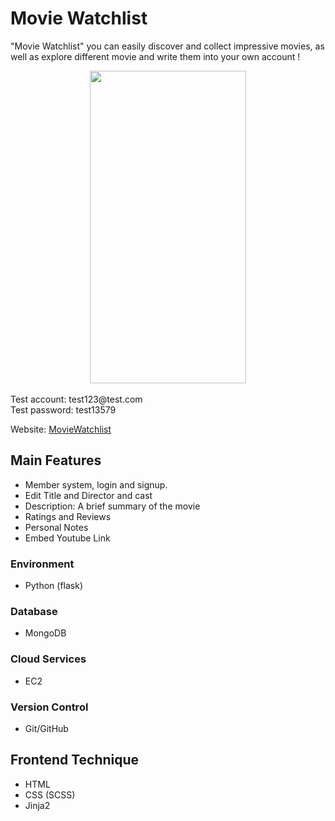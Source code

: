 # Movie Watchlist

"Movie Watchlist" you can easily discover and collect impressive movies, as well as explore different movie and write them into your own account !


<div align="center">
    <img src="watchlist_demo.gif" align="center" height="500" width="250">
</div>

<br/>
Test account: test123@test.com<br/>
Test password: test13579<br/>

Website: [MovieWatchlist](https://movie.rickchen.site)


## Main Features

- Member system, login and signup.
- Edit Title and Director and cast
- Description: A brief summary of the movie
- Ratings and Reviews
- Personal Notes
- Embed Youtube Link



### Environment

- Python (flask)

### Database

- MongoDB

### Cloud Services

- EC2

### Version Control

- Git/GitHub

## Frontend Technique

- HTML
- CSS (SCSS)
- Jinja2